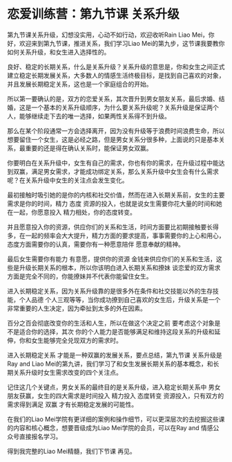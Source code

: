 # 恋爱训练营：第九节课 关系升级

第九节课关系升级，幻想没实用，心动不如行动，欢迎收听Rain Liao Mei，你好，欢迎来到第九节课，推进关系，我们学习Liao Mei的第九步，这节课我要教你如何关系升级，和女生进入选择性的。

良好、稳定的长期关系，什么是关系升级？关系升级的意思是，你和女生之间正式建立稳定长期发展关系，大多数人的情感生活终极目标，是找到自己喜欢的对象，并且发展长期稳定关系，这也是一个家庭组合的开始。

所以第一要确认的是，双方的恋爱关系，其次晋升到男女朋友关系，最后求婚、结婚，这是一个基本的关系升级顺序，为什么要关系升级呢？关系升级是保证两个人，能够继续走下去的唯一选择，如果两性关系得不到升级。

那么在某个阶段通常一方会选择离开，因为没有升级等于浪费时间浪费生命，所以想要留住一个女生，这是必经之路，但是男女关系分很多种，上面说的只是基本关系，最重要的还是得在确认关系时，能保证男女双赢。

你要明白在关系升级中，女生有自己的需求，你也有你的需求，在升级过程中能达到双赢，满足男女需求，才能成功绑定关系，那么关系升级中女生会有什么需求呢？在关系升级中女生的关注点会发生变化。

最初接触时吸引她的是你的内核和社交价值，然而在进入长期关系前，女生的主要需求是你的时间，精力 态度 资源的投入，也就是说女生需要你花大量的时间和她在一起，你愿意投入 精力相处，你的态度转变。

并且愿意投入你的资源，供应你们的关系和生活，时间方面要比初期接触要长得多，在一起的频率会大大提升，精力方面的要求提高，事事需要你的上心和用心，态度方面需要你的认真，需要你有一种愿意陪伴 愿意奉献的精神。

最后女生需要你有能力 有意愿，提供你的资源 金钱来供应你们的关系和生活，这些是升级长期关系的根本，所以你该明白进入长期关系和撩妹 谈恋爱的双方需求方面是完全不同的，你能撩妹并不代表你能留住女生。

进入长期稳定关系，因为关系升级靠的是很多外在条件和社交技能以外的生存技能，个人品德 个人三观等等，当你成功撩到自己喜欢的女生后，升级关系是一个非常重要的人生决定，因为牵扯到太多的外在因素。

百分之百会彻底改变你的生活和人生，所以在做这个决定之前 要考虑这个对象是不是适合你的选择，其次 你的个人能力是否能够满足和维持这段关系的升级和延伸，你和女生能够完全兑现双方的需求时。

进入长期稳定关系 才能是一种双赢的发展关系，要点总结，第九节课 关系升级是Ray and Liao Mei的第九讲，我们学习了和女生发展长期关系的基本概念，和长期关系升级时女生需求改变的四个关注点。

记住这几个关键点，男女关系的最终目的是关系升级，进入稳定长期关系中 男女朋友获赢，女生的四大需求是时间投入 精力投入 态度转变 资源投入，只有双方的需求得到满足 双赢 才有长期稳定发展的可能性。

在我们的Liao Mei学院有更详细的案例和操作细节，可以更深层次的去挖掘这些课的内容和核心概念，想要晋级成为Liao Mei学院的会员，可以在Ray and 情感公众号直接报名学习。

得到我完整的Liao Mei精髓，我们下节课 再见。